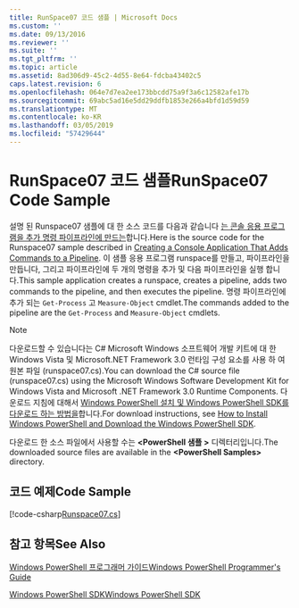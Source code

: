 ```yaml
---
title: RunSpace07 코드 샘플 | Microsoft Docs
ms.custom: ''
ms.date: 09/13/2016
ms.reviewer: ''
ms.suite: ''
ms.tgt_pltfrm: ''
ms.topic: article
ms.assetid: 8ad306d9-45c2-4d55-8e64-fdcba43402c5
caps.latest.revision: 6
ms.openlocfilehash: 064e7d7ea2ee173bbcdd75a9f3a6c12582afe17b
ms.sourcegitcommit: 69abc5ad16e5dd29ddfb1853e266a4bfd1d59d59
ms.translationtype: MT
ms.contentlocale: ko-KR
ms.lasthandoff: 03/05/2019
ms.locfileid: "57429644"
---
```

# <a name="runspace07-code-sample"></a><span data-ttu-id="1a158-102">RunSpace07 코드 샘플</span><span class="sxs-lookup"><span data-stu-id="1a158-102">RunSpace07 Code Sample</span></span>

<span data-ttu-id="1a158-103">설명 된 Runspace07 샘플에 대 한 소스 코드를 다음과 같습니다 [는 콘솔 응용 프로그램을 추가 명령 파이프라인에 만드는](http://msdn.microsoft.com/en-us/01eb7808-e97b-4905-80be-9e2fa38c262e)합니다.</span><span class="sxs-lookup"><span data-stu-id="1a158-103">Here is the source code for the Runspace07 sample described in [Creating a Console Application That Adds Commands to a Pipeline](http://msdn.microsoft.com/en-us/01eb7808-e97b-4905-80be-9e2fa38c262e).</span></span> <span data-ttu-id="1a158-104">이 샘플 응용 프로그램 runspace를 만들고, 파이프라인을 만듭니다, 그리고 파이프라인에 두 개의 명령을 추가 및 다음 파이프라인을 실행 합니다.</span><span class="sxs-lookup"><span data-stu-id="1a158-104">This sample application creates a runspace, creates a pipeline, adds two commands to the pipeline, and then executes the pipeline.</span></span> <span data-ttu-id="1a158-105">명령 파이프라인에 추가 되는 `Get-Process` 고 `Measure-Object` cmdlet.</span><span class="sxs-lookup"><span data-stu-id="1a158-105">The commands added to the pipeline are the `Get-Process` and `Measure-Object` cmdlets.</span></span>

> [!NOTE]
> <span data-ttu-id="1a158-106">다운로드할 수 있습니다는 C# Microsoft Windows 소프트웨어 개발 키트에 대 한 Windows Vista 및 Microsoft.NET Framework 3.0 런타임 구성 요소를 사용 하 여 원본 파일 (runspace07.cs).</span><span class="sxs-lookup"><span data-stu-id="1a158-106">You can download the C# source file (runspace07.cs) using the Microsoft Windows Software Development Kit for Windows Vista and Microsoft .NET Framework 3.0 Runtime Components.</span></span> <span data-ttu-id="1a158-107">다운로드 지침에 대해서 [Windows PowerShell 설치 및 Windows PowerShell SDK를 다운로드 하는 방법을](/powershell/developer/installing-the-windows-powershell-sdk)합니다.</span><span class="sxs-lookup"><span data-stu-id="1a158-107">For download instructions, see [How to Install Windows PowerShell and Download the Windows PowerShell SDK](/powershell/developer/installing-the-windows-powershell-sdk).</span></span>
>
> <span data-ttu-id="1a158-108">다운로드 한 소스 파일에서 사용할 수는  **\<PowerShell 샘플 >** 디렉터리입니다.</span><span class="sxs-lookup"><span data-stu-id="1a158-108">The downloaded source files are available in the **\<PowerShell Samples>** directory.</span></span>

## <a name="code-sample"></a><span data-ttu-id="1a158-109">코드 예제</span><span class="sxs-lookup"><span data-stu-id="1a158-109">Code Sample</span></span>

[!code-csharp[Runspace07.cs](../../powershell-sdk-samples/SDK-2.0/csharp/Runspace07/Runspace07.cs#L11-L108 "Runspace07.cs")]

## <a name="see-also"></a><span data-ttu-id="1a158-110">참고 항목</span><span class="sxs-lookup"><span data-stu-id="1a158-110">See Also</span></span>

[<span data-ttu-id="1a158-111">Windows PowerShell 프로그래머 가이드</span><span class="sxs-lookup"><span data-stu-id="1a158-111">Windows PowerShell Programmer's Guide</span></span>](./windows-powershell-programmer-s-guide.md)

[<span data-ttu-id="1a158-112">Windows PowerShell SDK</span><span class="sxs-lookup"><span data-stu-id="1a158-112">Windows PowerShell SDK</span></span>](../windows-powershell-reference.md)